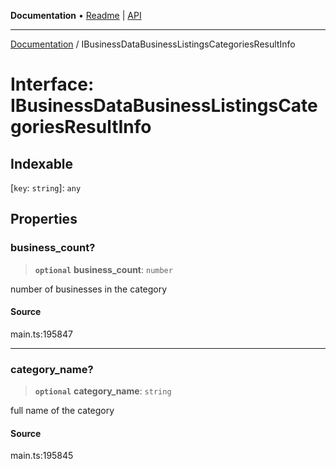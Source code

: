 **Documentation** • [Readme](../README.md) \| [API](../globals.md)

***

[Documentation](../README.md) / IBusinessDataBusinessListingsCategoriesResultInfo

# Interface: IBusinessDataBusinessListingsCategoriesResultInfo

## Indexable

 \[`key`: `string`\]: `any`

## Properties

### business\_count?

> **`optional`** **business\_count**: `number`

number of businesses in the category

#### Source

main.ts:195847

***

### category\_name?

> **`optional`** **category\_name**: `string`

full name of the category

#### Source

main.ts:195845
